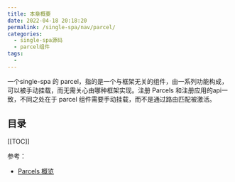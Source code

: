 ```yaml
---
title: 本章概要
date: 2022-04-18 20:18:20
permalink: /single-spa/nav/parcel/
categories:
  - single-spa源码
  - parcel组件
tags:
  - 
---
```


一个single-spa 的 parcel，指的是一个与框架无关的组件，由一系列功能构成，可以被手动挂载，而无需关心由哪种框架实现。注册 Parcels 和注册应用的api一致，不同之处在于 parcel 组件需要手动挂载，而不是通过路由匹配被激活。

## 目录

[[TOC]]

参考：

- [Parcels 概览](https://zh-hans.single-spa.js.org/docs/parcels-overview/)